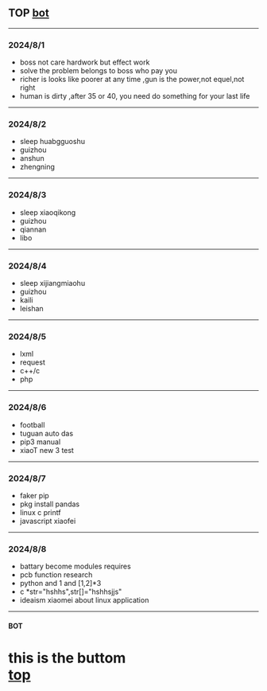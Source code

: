 ## TOP [bot](#bot)
---
### 2024/8/1
- boss not care hardwork but effect work
- solve the problem belongs to boss who pay you
- richer is looks like poorer at any time ,gun is the power,not equel,not right
- human is dirty ,after 35 or 40, you need do something for your last life
---
### 2024/8/2
- sleep huabgguoshu
- guizhou
- anshun
- zhengning
---
### 2024/8/3
- sleep xiaoqikong
- guizhou
- qiannan
- libo
---
### 2024/8/4
- sleep xijiangmiaohu
- guizhou
- kaili
- leishan
---
### 2024/8/5
- lxml
- request
- c++/c
- php
---
### 2024/8/6
- football
- tuguan auto das 
- pip3 manual
- xiaoT new 3 test
---
### 2024/8/7
- faker pip
- pkg install pandas
- linux c printf
- javascript xiaofei
---
### 2024/8/8
- battary become modules requires
- pcb function research
- python and 1 and [1,2]*3
- c *str="hshhs",str[]="hshhsjjs"
- ideaism xiaomei about linux application
---
#### BOT    
this is the buttom   
[top](#top)
===
